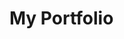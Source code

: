 # My Portfolio


<!--
Glitches:
https://speckyboy.com/glitch-effect-web-design/
TODO Reconsider using https://native.okikio.dev/native/ instead of highway
TODO Reconsider highway accesibility, maybe hide the page contents & render a sr-only hidden tag with all contents in order :D
Add this could be you card at the end of my experience.
https://svelte.dev/repl/e0a87884733d4c7090fbc39d78c35341?version=3.31.2
-->
